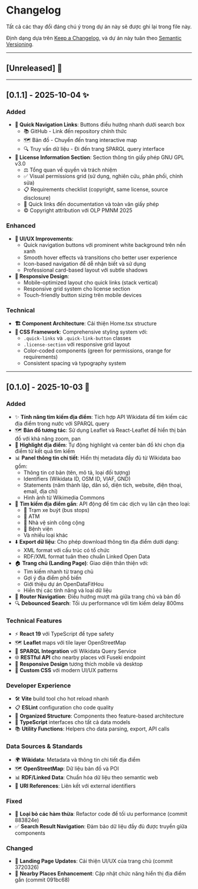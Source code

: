 # Changelog

Tất cả các thay đổi đáng chú ý trong dự án này sẽ được ghi lại trong file này.

Định dạng dựa trên [Keep a Changelog](https://keepachangelog.com/en/1.1.0/),
và dự án này tuân theo [Semantic Versioning](https://semver.org/spec/v2.0.0.html).

---

## [Unreleased] 🚧

---

## [0.1.1] - 2025-10-04 ✨

### Added
- **🔗 Quick Navigation Links**: Buttons điều hướng nhanh dưới search box
  - 📚 GitHub - Link đến repository chính thức
  - 🗺️ Bản đồ - Chuyển đến trang interactive map
  - 🔍 Truy vấn dữ liệu - Đi đến trang SPARQL query interface
- **📄 License Information Section**: Section thông tin giấy phép GNU GPL v3.0
  - ⚖️ Tổng quan về quyền và trách nhiệm
  - ✅ Visual permissions grid (sử dụng, nghiên cứu, phân phối, chỉnh sửa)
  - 📋 Requirements checklist (copyright, same license, source disclosure)
  - 🔗 Quick links đến documentation và toàn văn giấy phép
  - © Copyright attribution với OLP PMNM 2025

### Enhanced
- **🎨 UI/UX Improvements**:
  - Quick navigation buttons với prominent white background trên nền xanh
  - Smooth hover effects và transitions cho better user experience
  - Icon-based navigation để dễ nhận biết và sử dụng
  - Professional card-based layout với subtle shadows
- **📱 Responsive Design**:
  - Mobile-optimized layout cho quick links (stack vertical)
  - Responsive grid system cho license section
  - Touch-friendly button sizing trên mobile devices

### Technical
- **🏗️ Component Architecture**: Cải thiện Home.tsx structure
- **🎨 CSS Framework**: Comprehensive styling system với:
  - `.quick-links` và `.quick-link-button` classes
  - `.license-section` với responsive grid layout
  - Color-coded components (green for permissions, orange for requirements)
  - Consistent spacing và typography system

---

## [0.1.0] - 2025-10-03 🎉

### Added
- ✨ **Tính năng tìm kiếm địa điểm**: Tích hợp API Wikidata để tìm kiếm các địa điểm trong nước với SPARQL query
- 🗺️ **Bản đồ tương tác**: Sử dụng Leaflet và React-Leaflet để hiển thị bản đồ với khả năng zoom, pan
- 📍 **Highlight địa điểm**: Tự động highlight và center bản đồ khi chọn địa điểm từ kết quả tìm kiếm
- 📊 **Panel thông tin chi tiết**: Hiển thị metadata đầy đủ từ Wikidata bao gồm:
  - Thông tin cơ bản (tên, mô tả, loại đối tượng)
  - Identifiers (Wikidata ID, OSM ID, VIAF, GND)
  - Statements (năm thành lập, dân số, diện tích, website, điện thoại, email, địa chỉ)
  - Hình ảnh từ Wikimedia Commons
- 🔄 **Tìm kiếm địa điểm gần**: API động để tìm các dịch vụ lân cận theo loại:
  - 🚌 Trạm xe buýt (bus stops)
  - 🏧 ATM
  - 🚻 Nhà vệ sinh công cộng
  - 🏥 Bệnh viện
  - Và nhiều loại khác
- ⬇️ **Export dữ liệu**: Cho phép download thông tin địa điểm dưới dạng:
  - XML format với cấu trúc có tổ chức
  - RDF/XML format tuân theo chuẩn Linked Open Data
- 🏠 **Trang chủ (Landing Page)**: Giao diện thân thiện với:
  - Tìm kiếm nhanh từ trang chủ
  - Gợi ý địa điểm phổ biến
  - Giới thiệu dự án OpenDataFitHou
  - Hiển thị các tính năng và loại dữ liệu
- 🎯 **Router Navigation**: Điều hướng mượt mà giữa trang chủ và bản đồ
- 🔍 **Debounced Search**: Tối ưu performance với tìm kiếm delay 800ms

### Technical Features
- ⚡ **React 19** với TypeScript để type safety
- 🗺️ **Leaflet** maps với tile layer OpenStreetMap
- 🔗 **SPARQL Integration** với Wikidata Query Service
- 🌐 **RESTful API** cho nearby places với Fuseki endpoint
- 📱 **Responsive Design** tương thích mobile và desktop
- 🎨 **Custom CSS** với modern UI/UX patterns

### Developer Experience
- 🛠️ **Vite** build tool cho hot reload nhanh
- 📋 **ESLint** configuration cho code quality
- 📂 **Organized Structure**: Components theo feature-based architecture
- 🔧 **TypeScript** interfaces cho tất cả data models
- 📚 **Utility Functions**: Helpers cho data parsing, export, API calls

### Data Sources & Standards
- 🌍 **Wikidata**: Metadata và thông tin chi tiết địa điểm
- 🗺️ **OpenStreetMap**: Dữ liệu bản đồ và POI
- 📊 **RDF/Linked Data**: Chuẩn hóa dữ liệu theo semantic web
- 🔗 **URI References**: Liên kết với external identifiers

### Fixed
- 🐛 **Loại bỏ các hàm thừa**: Refactor code để tối ưu performance (commit 883824e)
- ✅ **Search Result Navigation**: Đảm bảo dữ liệu đầy đủ được truyền giữa components

### Changed
- 🎨 **Landing Page Updates**: Cải thiện UI/UX của trang chủ (commit 3720326)
- 📍 **Nearby Places Enhancement**: Cập nhật chức năng hiển thị địa điểm gần (commit 091bc68)

